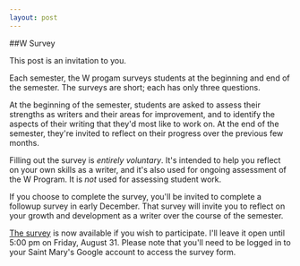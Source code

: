 ```yaml
---
layout: post
---
```


##W Survey

This post is an invitation to you.

Each semester, the W progam surveys students at the beginning and end of the semester. The surveys are short; each has only three questions.

At the beginning of the semester, students are asked to assess their strengths as writers and their areas for improvement, and to identify the aspects of their writing that they'd most like to work on. At the end of the semester, they're invited to reflect on their progress over the previous few months.

Filling out the survey is *entirely voluntary*. It's intended to help you reflect on your own skills as a writer, and it's also used for ongoing assessment of the W Program. It is *not* used for assessing student work.

If you choose to complete the survey, you'll be invited to complete a followup survey in early December. That survey will invite you to reflect on your growth and development as a writer over the course of the semester.

[The survey](https://goo.gl/forms/flS7PxhcWyvaa4gU2) is now available if you wish to participate. I'll leave it open until 5:00 pm on Friday, August 31. Please note that you'll need to be logged in to your Saint Mary's Google account to access the survey form.